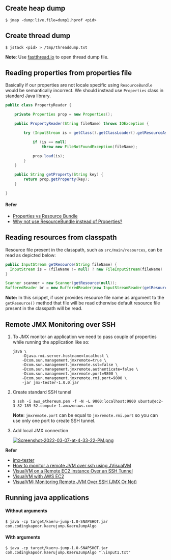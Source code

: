 ## Create heap dump
```
$ jmap -dump:live,file=dump1.hprof <pid>
```

## Create thread dump
```
$ jstack <pid> > /tmp/threaddump.txt
```

**Note**: Use [fastthread.io](https://fastthread.io) to open thread dump file.

## Reading properties from properties file

Basically if our properties are not locale specific using `ResourceBundle` would be semantically incorrect. We should instead use `Properties` class in standard Java library.

``` java
public class PropertyReader {

	private Properties prop = new Properties();

	public PropertyReader(String fileName) throws IOException {

		try (InputStream is = getClass().getClassLoader().getResourceAsStream(fileName)) {

			if (is == null)
				throw new FileNotFoundException(fileName);

			prop.load(is);
		} 
	}

	public String getProperty(String key) {
		return prop.getProperty(key);
	}

}
```

#### Refer
- [Properties vs Resource Bundle](http://stackoverflow.com/questions/6978415/properties-vs-resource-bundle)
- [Why not use ResourceBundle instead of Properties?](http://stackoverflow.com/questions/14883000/why-not-use-resourcebundle-instead-of-properties)


## Reading resources from classpath

Resource file present in the classpath, such as `src/main/resources`, can be read as depicted below:

``` java
public InputStream getResource(String fileName) {
  InputStream is = (fileName != null) ? new FileInputStream(fileName) : getClass().getResourceAsStream("/resource.txt");
}

Scanner scanner = new Scanner(getResource(null));
BufferedReader br = new BufferedReader(new InputStreamReader(getResource(null)));
```

**Note:** In this snippet, if user provides resource file name as argument to the `getResource()` method that file will be read otherwise default resource file present in the classpath will be read.

## Remote JMX Monitoring over SSH
1. To JMX monitor an application we need to pass couple of properties while running the application like so:
	```
	java \
	    -Djava.rmi.server.hostname=localhost \
	    -Dcom.sun.management.jmxremote=true \
	    -Dcom.sun.management.jmxremote.ssl=false \
	    -Dcom.sun.management.jmxremote.authenticate=false \
	    -Dcom.sun.management.jmxremote.port=9800 \
	    -Dcom.sun.management.jmxremote.rmi.port=9800 \
	    -jar jmx-tester-1.0.0.jar
	```

2. Create standard SSH tunnel
	```
	$ ssh -i aws_ethereum.pem -f -N -L 9800:localhost:9800 ubuntu@ec2-3-82-189-52.compute-1.amazonaws.com
	```

	**Note**: `jmxremote.port` can be equal to `jmxremote.rmi.port` so you can use only one port to create SSH tunnel.

3. Add local JMX connection

	[![Screenshot-2022-03-07-at-4-33-22-PM.png](https://i.postimg.cc/K8SyPNbJ/Screenshot-2022-03-07-at-4-33-22-PM.png)](https://postimg.cc/fJKFZYJ9)
	

**Refer**
- [jmx-tester](https://github.com/cluther/jmx-tester)
- [How to monitor a remote JVM over ssh using JVisualVM](http://issamben.com/how-to-monitor-remote-jvm-over-ssh/)
- [VisualVM on a Remote EC2 Instance Over an SSH Tunnel](http://msnider.github.io/blog/2014/01/07/visualvm-on-a-remote-ec2-instance-over-an-ssh-tunnel/)
- [VisualVM with AWS EC2](https://www.youtube.com/watch?v=e8gMt0wixls&ab_channel=YaakovDiament)
- [VisualVM: Monitoring Remote JVM Over SSH (JMX Or Not)](https://dzone.com/articles/visualvm-monitoring-remote-jvm)

## Running java applications

#### Without arguments
```
$ java -cp target/kaeru-jump-1.0-SNAPSHOT.jar com.codingkapoor.kaerujump.KaeruJumpAlgo
```

#### With arguments
```
$ java -cp target/kaeru-jump-1.0-SNAPSHOT.jar com.codingkapoor.kaerujump.KaeruJumpAlgo ".\input1.txt"
```
